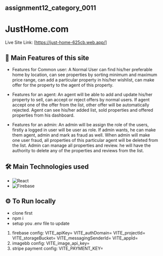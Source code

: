 ## assignment12_category_0011

# JustHome.com

Live Site Link: [https://just-home-625cb.web.app/]

## 🚀 Main Features of this site

- Features for Common user: A Normal User can find his/her preferable home by location, can see properties by sorting minimum and maximum price range, can add a particular property in his/her wishlist, can make offer for the property to the agent of this property.

- Features for an agent: An agent will be able to add and update his/her property to sell, can accept or reject offers by normal users. If agent accept one of the offer from the list, other offer will be automatically rejected. Agent can see his/her added list, sold properties and offered properties from his dashboard.

- Features for an admin: An admin will be assign the role of the users, firstly a logged in user will be user as role. If admin wants, he can make them agent, admin and mark as fraud as well. When admin will make one user fraud, all properties of this particular agent will be deleted from the list. Admin can manage all properties and review. he will have the authority to delete any of the properties and reviews from the list.

## 🛠 Main Technologies used

- ![React](https://img.shields.io/badge/-React-61DAFB?style=flat&logo=react&logoColor=white)
- ![Firebase](https://img.shields.io/badge/-Firebase-FFCA28?style=flat&logo=firebase&logoColor=white)

## ⚙️ To Run locally

- clone first
- npm i
- setup you .env file to update

1. firebase config:
   VITE_apiKey=
   VITE_authDomain=
   VITE_projectId=
   VITE_storageBucket=
   VITE_messagingSenderId=
   VITE_appId=
2. imagebb config:
   VITE_image_api_key=
3. stripe payment config:
   VITE_PAYMENT_KEY=
